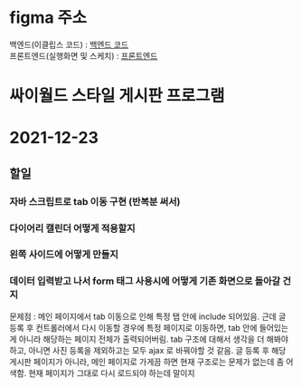 
# figma 주소

백엔드(이클립스 코드) : [백엔드 코드](https://www.figma.com/file/wopIL5BBgMOJZpkJP9LwWj/cy?node-id=0%3A1)   
프론트엔드(실행화면 및 스케치) : [프론트엔드](https://www.figma.com/file/HQ5v1nr5u8iiX57ILyfofI/cyworld?node-id=0%3A1)   


# 싸이월드 스타일 게시판 프로그램 

# 2021-12-23

## 할일 

### 자바 스크립트로 tab 이동 구현 (반복분 써서)

### 다이어리 캘린더 어떻게 적용할지 

### 왼쪽 사이드에 어떻게 만들지 

### 데이터 입력받고 나서 form 태그 사용시에 어떻게 기존 화면으로 돌아갈 건지
문제점 : 메인 페이지에서 tab 이동으로 인해 특정 탭 안에 include 되어있음. 근데 글 등록 후 컨트롤러에서 다시 이동할 경우에 특정 페이지로 이동하면, tab 안에 들어있는게 아니라 해당하는 페이지 전체가 출력되어버림. tab 구조에 대해서 생각을 더 해봐야하고, 아니면 사진 등록을 제외하고는 모두 ajax 로 바꿔야할 것 같음. 
글 등록 후 해당 게시판 페이지가 아니라, 메인 페이지로 가게끔 하면 현재 구조로는 문제가 없는데 좀 어색함. 현재 페이지가 그대로 다시 로드되야 하는데 말이지 

